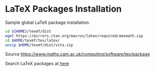 # LaTeX Packages Installation

Sample global LaTeX package installation:

```bash
cd ${HOME}/texmf/dist
wget https://mirrors.ctan.org/macros/latex/required/amsmath.zip
cd $HOME/texmf/tex/latex/
unzip $HOME/texmf/dist/vita.zip
```

Source <https://www.maths.cam.ac.uk/computing/software/tex/package>

Search LaTeX packages at [here](https://ctan.org/)
